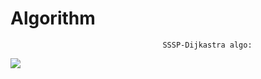 # Algorithm
                                      SSSP-Dijkastra algo:

   ![](https://github.com/sutharp777/Algorithm/blob/master/Graph/output/dijkastra-output.png)
